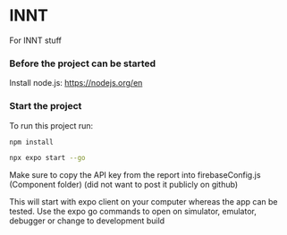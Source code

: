 # INNT
For INNT stuff

### Before the project can be started
Install node.js: https://nodejs.org/en
### Start the project
To run this project run:
```bash
npm install
```
```bash
npx expo start --go
```

Make sure to copy the API key from the report into firebaseConfig.js (Component folder) (did not want to post it publicly on github) 

This will start with expo client on your computer whereas the app can be tested.
Use the expo go commands to open on simulator, emulator, debugger or change to development build
